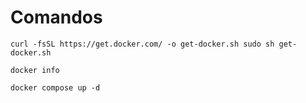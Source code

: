 # Comandos

`curl -fsSL https://get.docker.com/ -o get-docker.sh
sudo sh get-docker.sh`

`docker info`

`docker compose up -d`
